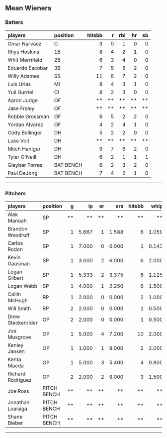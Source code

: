 ## Mean Wieners

### Batters

 
|players         |position  | hitsbb|  r| rbi| hr| sb| 
|:---------------|:---------|------:|--:|---:|--:|--:| 
|Omar Narvaez    |C         |      3|  0|   1|  0|  0| 
|Rhys Hoskins    |1B        |      8|  4|   2|  1|  0| 
|Whit Merrifield |2B        |      6|  3|   4|  0|  0| 
|Eduardo Escobar |3B        |      7|  5|   5|  2|  0| 
|Willy Adames    |SS        |     11|  6|   7|  2|  0| 
|Luis Urias      |MI        |      8|  4|   3|  1|  0| 
|Yuli Gurriel    |CI        |      8|  2|   3|  0|  0| 
|Aaron Judge     |OF        |     **| **|  **| **| **| 
|Jake Fraley     |OF        |     **| **|  **| **| **| 
|Robbie Grossman |OF        |      6|  5|   2|  2|  0| 
|Yordan Alvarez  |OF        |      4|  2|   4|  1|  0| 
|Cody Bellinger  |DH        |      5|  2|   2|  0|  0| 
|Luke Voit       |DH        |     **| **|  **| **| **| 
|Mitch Haniger   |DH        |      9|  7|   6|  2|  0| 
|Tyler O'Neill   |DH        |      6|  2|   1|  1|  1| 
|Gleyber Torres  |BAT BENCH |      6|  2|   3|  2|  0| 
|Paul DeJong     |BAT BENCH |      7|  4|   2|  1|  0| 

* * *

### Pitchers

 
|players           |position    |  g|    ip| er|   era| hitsbb|  whip| so|  w| sv| 
|:-----------------|:-----------|--:|-----:|--:|-----:|------:|-----:|--:|--:|--:| 
|Alek Manoah       |SP          | **|    **| **|    **|     **|    **| **| **| **| 
|Brandon Woodruff  |SP          |  1| 5.667|  1| 1.588|      6| 1.059|  8|  0|  0| 
|Carlos Rodon      |SP          |  1| 7.000|  0| 0.000|      1| 0.143| 10|  1|  0| 
|Kevin Gausman     |SP          |  1| 3.000|  2| 6.000|      6| 2.000|  5|  0|  0| 
|Logan Gilbert     |SP          |  1| 5.333|  2| 3.375|      6| 1.125|  9|  1|  0| 
|Logan Webb        |SP          |  1| 4.000|  1| 2.250|      6| 1.500|  2|  0|  0| 
|Collin McHugh     |RP          |  1| 2.000|  0| 0.000|      2| 1.000|  2|  0|  0| 
|Will Smith        |RP          |  2| 2.000|  0| 0.000|      1| 0.500|  3|  0|  1| 
|Drew Steckenrider |OP          |  2| 2.000|  0| 0.000|      1| 0.500|  2|  0|  0| 
|Joe Musgrove      |OP          |  1| 5.000|  4| 7.200|     10| 2.000|  3|  0|  0| 
|Kenley Jansen     |OP          |  1| 1.000|  1| 9.000|      2| 2.000|  0|  0|  0| 
|Kenta Maeda       |OP          |  1| 5.000|  3| 5.400|      4| 0.800|  8|  0|  0| 
|Richard Rodriguez |OP          |  2| 2.000|  2| 9.000|      3| 1.500|  2|  0|  1| 
|Joe Ross          |PITCH BENCH | **|    **| **|    **|     **|    **| **| **| **| 
|Jonathan Loaisiga |PITCH BENCH | **|    **| **|    **|     **|    **| **| **| **| 
|Shane Bieber      |PITCH BENCH | **|    **| **|    **|     **|    **| **| **| **| 


* * *


